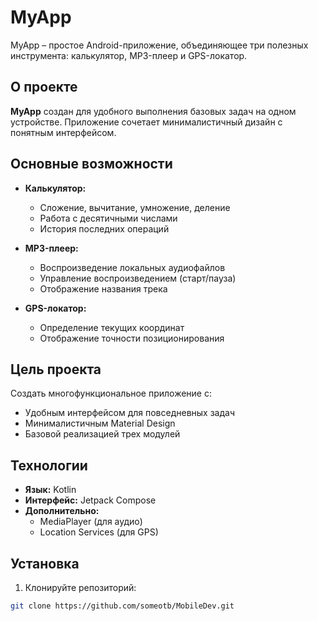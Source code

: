 # MyApp

MyApp – простое Android-приложение, объединяющее три полезных инструмента: калькулятор, MP3-плеер и GPS-локатор.

## О проекте

**MyApp** создан для удобного выполнения базовых задач на одном устройстве. Приложение сочетает минималистичный дизайн с понятным интерфейсом.

## Основные возможности

- **Калькулятор:**
  - Сложение, вычитание, умножение, деление
  - Работа с десятичными числами
  - История последних операций

- **MP3-плеер:**
  - Воспроизведение локальных аудиофайлов
  - Управление воспроизведением (старт/пауза)
  - Отображение названия трека

- **GPS-локатор:**
  - Определение текущих координат
  - Отображение точности позиционирования

## Цель проекта
Создать многофункциональное приложение с:
- Удобным интерфейсом для повседневных задач
- Минималистичным Material Design
- Базовой реализацией трех модулей

## Технологии
- **Язык:** Kotlin
- **Интерфейс:** Jetpack Compose
- **Дополнительно:** 
  - MediaPlayer (для аудио)
  - Location Services (для GPS)

## Установка
1. Клонируйте репозиторий:
```bash
git clone https://github.com/someotb/MobileDev.git
